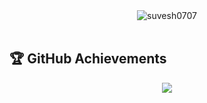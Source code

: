 
<div align="center">
  <img src="https://github-readme-streak-stats.herokuapp.com/?user=suvesh0707&theme=github_blue" alt="suvesh0707" />
</div><br>
<h2> 🏆 GitHub Achievements</h2>
<div align="center">
  <img src="https://github-profile-trophy.vercel.app/?username=suvesh0707&theme=radical&no-frame=true" />
</div>
